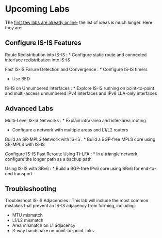 # Upcoming Labs

The [first few labs are already online](index.md); the list of ideas is much longer. Here they are:

## Configure IS-IS Features

Route Redistribution into IS-IS
: * Configure static route and connected interface redistribution into IS-IS

Fast IS-IS Failure Detection and Convergence
: * Configure IS-IS timers
  * Use BFD

IS-IS on Unnumbered Interfaces
: * Explore IS-IS running on point-to-point and multi-access unnumbered IPv4 interfaces and IPv6 LLA-only interfaces

## Advanced Labs

Multi-Level IS-IS Networks
: * Explain intra-area and inter-area routing
  * Configure a network with multiple areas and L1/L2 routers

Build an SR-MPLS Network with IS-IS
: * Build a BGP-free MPLS core using SR-MPLS with IS-IS

Configure IS-IS Fast Reroute Using TI-LFA
: * In a triangle network, configure the longer path as a backup path

Using IS-IS with SRv6
: * Build a BGP-free IPv6 core using SRv6 for end-to-end transport

## Troubleshooting

Troubleshoot IS-IS Adjacencies
: This lab will include the most common mistakes that prevent an IS-IS adjacency from forming, including:

  * MTU mismatch
  * L1/L2 mismatch
  * Area mismatch on L1 adjacency
  * 3-way handshake on point-to-point links

